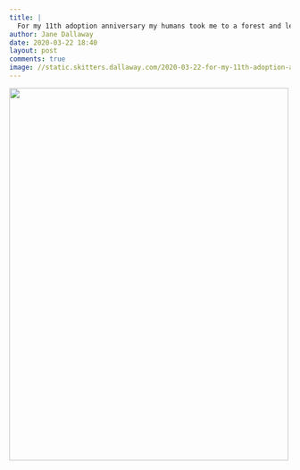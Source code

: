 ```yaml
---
title: |
  For my 11th adoption anniversary my humans took me to a forest and let me see (at a distance) two deer. I liked what I saw 🦌🐕
author: Jane Dallaway
date: 2020-03-22 18:40
layout: post
comments: true
image: //static.skitters.dallaway.com/2020-03-22-for-my-11th-adoption-anniversary-my-humans-took-me-to-a-forest-and-let-me-see--at-a-distance--two-deer--i-liked-what-i-saw-thumb-1-IMG-0383.JPG
---
```


<div>
        <a href="//static.skitters.dallaway.com/2020-03-22-for-my-11th-adoption-anniversary-my-humans-took-me-to-a-forest-and-let-me-see--at-a-distance--two-deer--i-liked-what-i-saw-fullsize-1-IMG-0383.JPG">
          <img src="//static.skitters.dallaway.com/2020-03-22-for-my-11th-adoption-anniversary-my-humans-took-me-to-a-forest-and-let-me-see--at-a-distance--two-deer--i-liked-what-i-saw-thumb-1-IMG-0383.JPG" width="500" height="667"/>
        </a>
      </div>


  
      